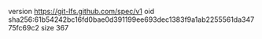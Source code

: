 version https://git-lfs.github.com/spec/v1
oid sha256:61b54242bc16fd0bae0d391199ee693dec1383f9a1ab2255561da34775fc69c2
size 367
